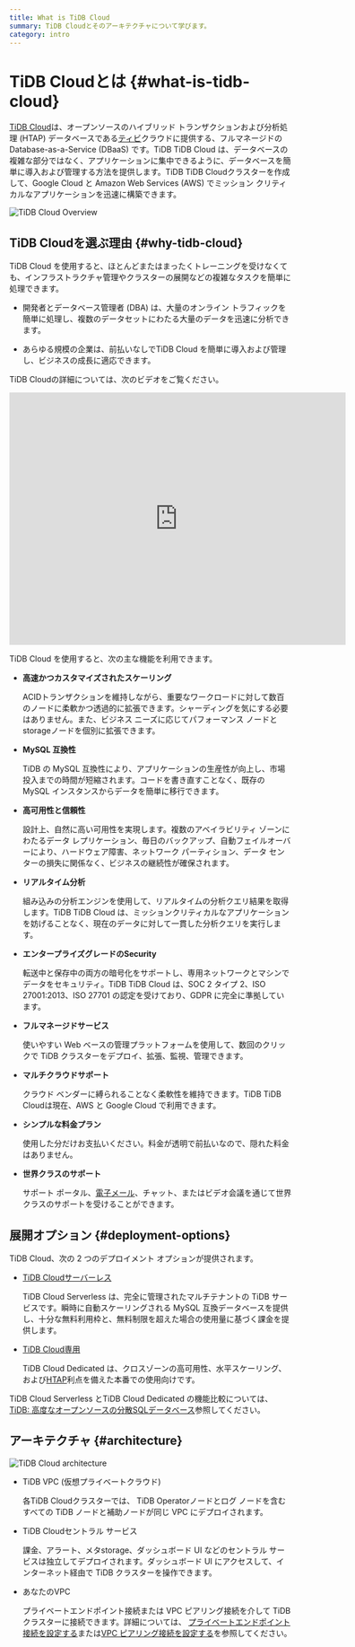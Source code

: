 ```yaml
---
title: What is TiDB Cloud
summary: TiDB Cloudとそのアーキテクチャについて学びます。
category: intro
---
```


# TiDB Cloudとは {#what-is-tidb-cloud}

[TiDB Cloud](https://www.pingcap.com/tidb-cloud/)は、オープンソースのハイブリッド トランザクションおよび分析処理 (HTAP) データベースである[ティビ](https://docs.pingcap.com/tidb/stable/overview)クラウドに提供する、フルマネージドの Database-as-a-Service (DBaaS) です。TiDB TiDB Cloud は、データベースの複雑な部分ではなく、アプリケーションに集中できるように、データベースを簡単に導入および管理する方法を提供します。TiDB TiDB Cloudクラスターを作成して、Google Cloud と Amazon Web Services (AWS) でミッション クリティカルなアプリケーションを迅速に構築できます。

![TiDB Cloud Overview](https://download.pingcap.com/images/docs/tidb-cloud/tidb-cloud-overview.png)

## TiDB Cloudを選ぶ理由 {#why-tidb-cloud}

TiDB Cloud を使用すると、ほとんどまたはまったくトレーニングを受けなくても、インフラストラクチャ管理やクラスターの展開などの複雑なタスクを簡単に処理できます。

-   開発者とデータベース管理者 (DBA) は、大量のオンライン トラフィックを簡単に処理し、複数のデータセットにわたる大量のデータを迅速に分析できます。

-   あらゆる規模の企業は、前払いなしでTiDB Cloud を簡単に導入および管理し、ビジネスの成長に適応できます。

TiDB Cloudの詳細については、次のビデオをご覧ください。

<iframe width="600" height="450" src="https://www.youtube.com/embed/skCV9BEmjbo?enablejsapi=1" title="TiDB Cloud を選ぶ理由" frameborder="0" allow="accelerometer; autoplay; clipboard-write; encrypted-media; gyroscope; picture-in-picture" allowfullscreen></iframe>

TiDB Cloud を使用すると、次の主な機能を利用できます。

-   **高速かつカスタマイズされたスケーリング**

    ACIDトランザクションを維持しながら、重要なワークロードに対して数百のノードに柔軟かつ透過的に拡張できます。シャーディングを気にする必要はありません。また、ビジネス ニーズに応じてパフォーマンス ノードとstorageノードを個別に拡張できます。

-   **MySQL 互換性**

    TiDB の MySQL 互換性により、アプリケーションの生産性が向上し、市場投入までの時間が短縮されます。コードを書き直すことなく、既存の MySQL インスタンスからデータを簡単に移行できます。

-   **高可用性と信頼性**

    設計上、自然に高い可用性を実現します。複数のアベイラビリティ ゾーンにわたるデータ レプリケーション、毎日のバックアップ、自動フェイルオーバーにより、ハードウェア障害、ネットワーク パーティション、データ センターの損失に関係なく、ビジネスの継続性が確保されます。

-   **リアルタイム分析**

    組み込みの分析エンジンを使用して、リアルタイムの分析クエリ結果を取得します。TiDB TiDB Cloud は、ミッションクリティカルなアプリケーションを妨げることなく、現在のデータに対して一貫した分析クエリを実行します。

-   **エンタープライズグレードのSecurity**

    転送中と保存中の両方の暗号化をサポートし、専用ネットワークとマシンでデータをセキュリティ。TiDB TiDB Cloud は、SOC 2 タイプ 2、ISO 27001:2013、ISO 27701 の認定を受けており、GDPR に完全に準拠しています。

-   **フルマネージドサービス**

    使いやすい Web ベースの管理プラットフォームを使用して、数回のクリックで TiDB クラスターをデプロイ、拡張、監視、管理できます。

-   **マルチクラウドサポート**

    クラウド ベンダーに縛られることなく柔軟性を維持できます。TiDB TiDB Cloudは現在、AWS と Google Cloud で利用できます。

-   **シンプルな料金プラン**

    使用した分だけお支払いください。料金が透明で前払いなので、隠れた料金はありません。

-   **世界クラスのサポート**

    サポート ポータル、<a href="mailto:tidbcloud-support@pingcap.com">電子メール</a>、チャット、またはビデオ会議を通じて世界クラスのサポートを受けることができます。

## 展開オプション {#deployment-options}

TiDB Cloud、次の 2 つのデプロイメント オプションが提供されます。

-   [TiDB Cloudサーバーレス](https://www.pingcap.com/tidb-cloud-serverless)

    TiDB Cloud Serverless は、完全に管理されたマルチテナントの TiDB サービスです。瞬時に自動スケーリングされる MySQL 互換データベースを提供し、十分な無料利用枠と、無料制限を超えた場合の使用量に基づく課金を提供します。

-   [TiDB Cloud専用](https://www.pingcap.com/tidb-cloud-dedicated)

    TiDB Cloud Dedicated は、クロスゾーンの高可用性、水平スケーリング、および[HTAP](https://en.wikipedia.org/wiki/Hybrid_transactional/analytical_processing)利点を備えた本番での使用向けです。

TiDB Cloud Serverless とTiDB Cloud Dedicated の機能比較については、 [TiDB: 高度なオープンソースの分散SQLデータベース](https://www.pingcap.com/get-started-tidb)参照してください。

## アーキテクチャ {#architecture}

![TiDB Cloud architecture](https://download.pingcap.com/images/docs/tidb-cloud/tidb-cloud-architecture.png)

-   TiDB VPC (仮想プライベートクラウド)

    各TiDB Cloudクラスターでは、 TiDB Operatorノードとログ ノードを含むすべての TiDB ノードと補助ノードが同じ VPC にデプロイされます。

-   TiDB Cloudセントラル サービス

    課金、アラート、メタstorage、ダッシュボード UI などのセントラル サービスは独立してデプロイされます。ダッシュボード UI にアクセスして、インターネット経由で TiDB クラスターを操作できます。

-   あなたのVPC

    プライベートエンドポイント接続または VPC ピアリング接続を介して TiDB クラスターに接続できます。詳細については、 [プライベートエンドポイント接続を設定する](/tidb-cloud/set-up-private-endpoint-connections.md)または[VPC ピアリング接続を設定する](/tidb-cloud/set-up-vpc-peering-connections.md)を参照してください。
